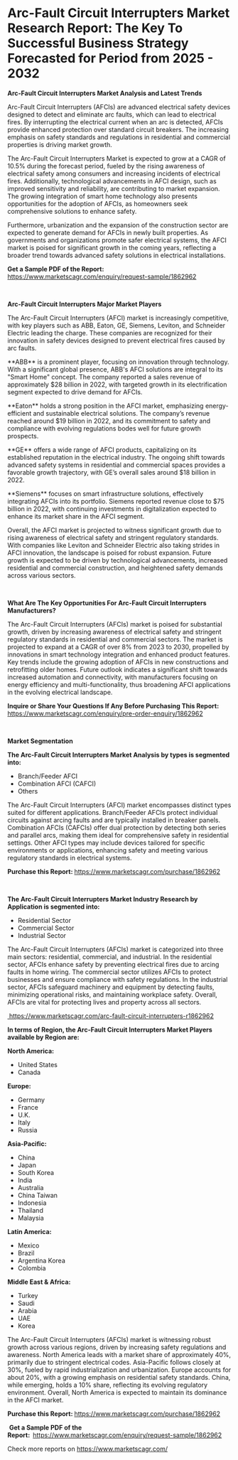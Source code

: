 <p><h1>Arc-Fault Circuit Interrupters Market Research Report: The Key To Successful Business Strategy Forecasted for Period from 2025 - 2032</h1></p><p><strong>Arc-Fault Circuit Interrupters Market Analysis and Latest Trends</strong></p>
<p><p>Arc-Fault Circuit Interrupters (AFCIs) are advanced electrical safety devices designed to detect and eliminate arc faults, which can lead to electrical fires. By interrupting the electrical current when an arc is detected, AFCIs provide enhanced protection over standard circuit breakers. The increasing emphasis on safety standards and regulations in residential and commercial properties is driving market growth.</p><p>The Arc-Fault Circuit Interrupters Market is expected to grow at a CAGR of 10.5% during the forecast period, fueled by the rising awareness of electrical safety among consumers and increasing incidents of electrical fires. Additionally, technological advancements in AFCI design, such as improved sensitivity and reliability, are contributing to market expansion. The growing integration of smart home technology also presents opportunities for the adoption of AFCIs, as homeowners seek comprehensive solutions to enhance safety.</p><p>Furthermore, urbanization and the expansion of the construction sector are expected to generate demand for AFCIs in newly built properties. As governments and organizations promote safer electrical systems, the AFCI market is poised for significant growth in the coming years, reflecting a broader trend towards advanced safety solutions in electrical installations.</p></p>
<p><strong>Get a Sample PDF of the Report:&nbsp;</strong> <a href="https://www.marketscagr.com/enquiry/request-sample/1862962?utm_campaign=1868&utm_medium=2&utm_source=Github&utm_content=ia&utm_term=10012025&utm_id=arc-fault-circuit-interrupters">https://www.marketscagr.com/enquiry/request-sample/1862962</a></p>
<p>&nbsp;</p>
<p><strong>Arc-Fault Circuit Interrupters Major Market Players</strong></p>
<p><p>The Arc-Fault Circuit Interrupters (AFCI) market is increasingly competitive, with key players such as ABB, Eaton, GE, Siemens, Leviton, and Schneider Electric leading the charge. These companies are recognized for their innovation in safety devices designed to prevent electrical fires caused by arc faults.</p><p>**ABB** is a prominent player, focusing on innovation through technology. With a significant global presence, ABB's AFCI solutions are integral to its "Smart Home" concept. The company reported a sales revenue of approximately $28 billion in 2022, with targeted growth in its electrification segment expected to drive demand for AFCIs.</p><p>**Eaton** holds a strong position in the AFCI market, emphasizing energy-efficient and sustainable electrical solutions. The company’s revenue reached around $19 billion in 2022, and its commitment to safety and compliance with evolving regulations bodes well for future growth prospects.</p><p>**GE** offers a wide range of AFCI products, capitalizing on its established reputation in the electrical industry. The ongoing shift towards advanced safety systems in residential and commercial spaces provides a favorable growth trajectory, with GE’s overall sales around $18 billion in 2022.</p><p>**Siemens** focuses on smart infrastructure solutions, effectively integrating AFCIs into its portfolio. Siemens reported revenue close to $75 billion in 2022, with continuing investments in digitalization expected to enhance its market share in the AFCI segment.</p><p>Overall, the AFCI market is projected to witness significant growth due to rising awareness of electrical safety and stringent regulatory standards. With companies like Leviton and Schneider Electric also taking strides in AFCI innovation, the landscape is poised for robust expansion. Future growth is expected to be driven by technological advancements, increased residential and commercial construction, and heightened safety demands across various sectors.</p></p>
<p>&nbsp;</p>
<p><strong>What Are The Key Opportunities For Arc-Fault Circuit Interrupters Manufacturers?</strong></p>
<p><p>The Arc-Fault Circuit Interrupters (AFCIs) market is poised for substantial growth, driven by increasing awareness of electrical safety and stringent regulatory standards in residential and commercial sectors. The market is projected to expand at a CAGR of over 8% from 2023 to 2030, propelled by innovations in smart technology integration and enhanced product features. Key trends include the growing adoption of AFCIs in new constructions and retrofitting older homes. Future outlook indicates a significant shift towards increased automation and connectivity, with manufacturers focusing on energy efficiency and multi-functionality, thus broadening AFCI applications in the evolving electrical landscape.</p></p>
<p><strong>Inquire or Share Your Questions If Any Before Purchasing This Report:</strong> <a href="https://www.marketscagr.com/enquiry/pre-order-enquiry/1862962?utm_campaign=1868&utm_medium=2&utm_source=Github&utm_content=ia&utm_term=10012025&utm_id=arc-fault-circuit-interrupters">https://www.marketscagr.com/enquiry/pre-order-enquiry/1862962</a></p>
<p>&nbsp;</p>
<p><strong>Market Segmentation</strong></p>
<p><strong>The Arc-Fault Circuit Interrupters Market Analysis by types is segmented into:</strong></p>
<p><ul><li>Branch/Feeder AFCI</li><li>Combination AFCI (CAFCI)</li><li>Others</li></ul></p>
<p><p>The Arc-Fault Circuit Interrupters (AFCI) market encompasses distinct types suited for different applications. Branch/Feeder AFCIs protect individual circuits against arcing faults and are typically installed in breaker panels. Combination AFCIs (CAFCIs) offer dual protection by detecting both series and parallel arcs, making them ideal for comprehensive safety in residential settings. Other AFCI types may include devices tailored for specific environments or applications, enhancing safety and meeting various regulatory standards in electrical systems.</p></p>
<p><strong>Purchase this Report:&nbsp;</strong><a href="https://www.marketscagr.com/purchase/1862962?utm_campaign=1868&utm_medium=2&utm_source=Github&utm_content=ia&utm_term=10012025&utm_id=arc-fault-circuit-interrupters">https://www.marketscagr.com/purchase/1862962</a></p>
<p>&nbsp;</p>
<p><strong>The Arc-Fault Circuit Interrupters Market Industry Research by Application is segmented into:</strong></p>
<p><ul><li>Residential Sector</li><li>Commercial Sector</li><li>Industrial Sector</li></ul></p>
<p><p>The Arc-Fault Circuit Interrupters (AFCIs) market is categorized into three main sectors: residential, commercial, and industrial. In the residential sector, AFCIs enhance safety by preventing electrical fires due to arcing faults in home wiring. The commercial sector utilizes AFCIs to protect businesses and ensure compliance with safety regulations. In the industrial sector, AFCIs safeguard machinery and equipment by detecting faults, minimizing operational risks, and maintaining workplace safety. Overall, AFCIs are vital for protecting lives and property across all sectors.</p></p>
<p><a href="https://www.marketscagr.com/arc-fault-circuit-interrupters-r1862962?utm_campaign=1868&utm_medium=2&utm_source=Github&utm_content=ia&utm_term=10012025&utm_id=arc-fault-circuit-interrupters">&nbsp;https://www.marketscagr.com/arc-fault-circuit-interrupters-r1862962</a></p>
<p><strong>In terms of Region, the Arc-Fault Circuit Interrupters Market Players available by Region are:</strong></p>
<p>
    <p> <strong> North America: </strong>
        <ul>
            <li>United States</li>
            <li>Canada</li>
        </ul>
        </p> 
    <p> <strong> Europe: </strong>
        <ul>
            <li>Germany</li>
            <li>France</li>
            <li>U.K.</li>
            <li>Italy</li>
            <li>Russia</li>
        </ul>
        </p> 
    <p> <strong> Asia-Pacific: </strong>
        <ul>
            <li>China</li>
            <li>Japan</li>
            <li>South Korea</li>
            <li>India</li>
            <li>Australia</li>
            <li>China Taiwan</li>
            <li>Indonesia</li>
            <li>Thailand</li>
            <li>Malaysia</li>
        </ul>
        </p> 
    <p> <strong> Latin America: </strong>
        <ul>
            <li>Mexico</li>
            <li>Brazil</li>
            <li>Argentina Korea</li>
            <li>Colombia</li>
        </ul>
        </p> 
    <p> <strong> Middle East & Africa: </strong>
        <ul>
            <li>Turkey</li>
            <li>Saudi</li>
            <li>Arabia</li>
            <li>UAE</li>
            <li>Korea</li>
        </ul>
    </p>
    </p>
<p><p>The Arc-Fault Circuit Interrupters (AFCIs) market is witnessing robust growth across various regions, driven by increasing safety regulations and awareness. North America leads with a market share of approximately 40%, primarily due to stringent electrical codes. Asia-Pacific follows closely at 30%, fueled by rapid industrialization and urbanization. Europe accounts for about 20%, with a growing emphasis on residential safety standards. China, while emerging, holds a 10% share, reflecting its evolving regulatory environment. Overall, North America is expected to maintain its dominance in the AFCI market.</p></p>
<p><strong>Purchase this Report: </strong><a href="https://www.marketscagr.com/purchase/1862962?utm_campaign=1868&utm_medium=2&utm_source=Github&utm_content=ia&utm_term=10012025&utm_id=arc-fault-circuit-interrupters">https://www.marketscagr.com/purchase/1862962</a></p>
<p>&nbsp;<strong>Get a Sample PDF of the Report:&nbsp;&nbsp;</strong><a href="https://www.marketscagr.com/enquiry/request-sample/1862962?utm_campaign=1868&utm_medium=2&utm_source=Github&utm_content=ia&utm_term=10012025&utm_id=arc-fault-circuit-interrupters">https://www.marketscagr.com/enquiry/request-sample/1862962</a></p>
<p><strong></strong></p>
<p>Check more reports on <a href="https://www.marketscagr.com/?utm_campaign=1868&utm_medium=2&utm_source=Github&utm_content=ia&utm_term=10012025&utm_id=arc-fault-circuit-interrupters">https://www.marketscagr.com/</a></p>
